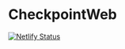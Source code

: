 # CheckpointWeb

[![Netlify Status](https://api.netlify.com/api/v1/badges/28b9d7ff-a665-4ddb-98bb-88b6ba4d7efd/deploy-status)](https://app.netlify.com/sites/checkpoint-web/deploys)
